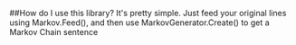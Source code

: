 ##How do I use this library?
It's pretty simple. Just feed your original lines using Markov.Feed(), and then use MarkovGenerator.Create() to get a Markov Chain sentence
